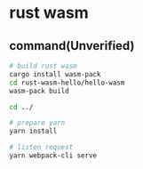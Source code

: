 # rust wasm

## command(Unverified)
```bash
# build rust wasm
cargo install wasm-pack
cd rust-wasm-hello/hello-wasm
wasm-pack build

cd ../

# prepare yarn
yarn install

# listen request
yarn webpack-cli serve
```
